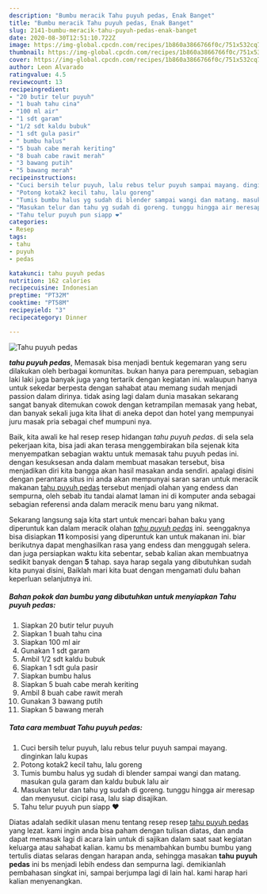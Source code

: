 ```yaml
---
description: "Bumbu meracik Tahu puyuh pedas, Enak Banget"
title: "Bumbu meracik Tahu puyuh pedas, Enak Banget"
slug: 2141-bumbu-meracik-tahu-puyuh-pedas-enak-banget
date: 2020-08-30T12:51:10.722Z
image: https://img-global.cpcdn.com/recipes/1b860a3866766f0c/751x532cq70/tahu-puyuh-pedas-foto-resep-utama.jpg
thumbnail: https://img-global.cpcdn.com/recipes/1b860a3866766f0c/751x532cq70/tahu-puyuh-pedas-foto-resep-utama.jpg
cover: https://img-global.cpcdn.com/recipes/1b860a3866766f0c/751x532cq70/tahu-puyuh-pedas-foto-resep-utama.jpg
author: Leon Alvarado
ratingvalue: 4.5
reviewcount: 13
recipeingredient:
- "20 butir telur puyuh"
- "1 buah tahu cina"
- "100 ml air"
- "1 sdt garam"
- "1/2 sdt kaldu bubuk"
- "1 sdt gula pasir"
- " bumbu halus"
- "5 buah cabe merah keriting"
- "8 buah cabe rawit merah"
- "3 bawang putih"
- "5 bawang merah"
recipeinstructions:
- "Cuci bersih telur puyuh, lalu rebus telur puyuh sampai mayang. dinginkan lalu kupas"
- "Potong kotak2 kecil tahu, lalu goreng"
- "Tumis bumbu halus yg sudah di blender sampai wangi dan matang. masukan gula garam dan kaldu bubuk lalu air"
- "Masukan telur dan tahu yg sudah di goreng. tunggu hingga air meresap dan menyusut. cicipi rasa, lalu siap disajikan."
- "Tahu telur puyuh pun siapp ❤"
categories:
- Resep
tags:
- tahu
- puyuh
- pedas

katakunci: tahu puyuh pedas 
nutrition: 162 calories
recipecuisine: Indonesian
preptime: "PT32M"
cooktime: "PT58M"
recipeyield: "3"
recipecategory: Dinner

---
```



![Tahu puyuh pedas](https://img-global.cpcdn.com/recipes/1b860a3866766f0c/751x532cq70/tahu-puyuh-pedas-foto-resep-utama.jpg)

<b><i>tahu puyuh pedas</i></b>, Memasak bisa menjadi bentuk kegemaran yang seru dilakukan oleh berbagai komunitas. bukan hanya para perempuan, sebagian laki laki juga banyak juga yang tertarik dengan kegiatan ini. walaupun hanya untuk sekedar berpesta dengan sahabat atau memang sudah menjadi passion dalam dirinya. tidak asing lagi dalam dunia masakan sekarang sangat banyak ditemukan cowok dengan ketrampilan memasak yang hebat, dan banyak sekali juga kita lihat di aneka depot dan hotel yang mempunyai juru masak pria sebagai chef mumpuni nya.

Baik, kita awali ke hal resep resep hidangan <i>tahu puyuh pedas</i>. di sela sela pekerjaan kita, bisa jadi akan terasa menggembirakan bila sejenak kita menyempatkan sebagian waktu untuk memasak tahu puyuh pedas ini. dengan kesuksesan anda dalam membuat masakan tersebut, bisa menjadikan diri kita bangga akan hasil masakan anda sendiri. apalagi disini dengan perantara situs ini anda akan mempunyai saran saran untuk meracik makanan <u>tahu puyuh pedas</u> tersebut menjadi olahan yang endess dan sempurna, oleh sebab itu tandai alamat laman ini di komputer anda sebagai sebagian referensi anda dalam meracik menu baru yang nikmat.




Sekarang langsung saja kita start untuk mencari bahan baku yang diperuntuk kan dalam meracik olahan <u><i>tahu puyuh pedas</i></u> ini. seenggaknya bisa disiapkan <b>11</b> komposisi yang diperuntuk kan untuk makanan ini. biar berikutnya dapat menghasilkan rasa yang endess dan menggugah selera. dan juga persiapkan waktu kita sebentar, sebab kalian akan membuatnya sedikit banyak dengan <b>5</b> tahap. saya harap segala yang dibutuhkan sudah kita punyai disini, Baiklah mari kita buat dengan mengamati dulu bahan keperluan selanjutnya ini.

<!--inarticleads1-->

##### Bahan pokok dan bumbu yang dibutuhkan untuk menyiapkan Tahu puyuh pedas:

1. Siapkan 20 butir telur puyuh
1. Siapkan 1 buah tahu cina
1. Siapkan 100 ml air
1. Gunakan 1 sdt garam
1. Ambil 1/2 sdt kaldu bubuk
1. Siapkan 1 sdt gula pasir
1. Siapkan  bumbu halus
1. Siapkan 5 buah cabe merah keriting
1. Ambil 8 buah cabe rawit merah
1. Gunakan 3 bawang putih
1. Siapkan 5 bawang merah




<!--inarticleads2-->

##### Tata cara membuat Tahu puyuh pedas:

1. Cuci bersih telur puyuh, lalu rebus telur puyuh sampai mayang. dinginkan lalu kupas
1. Potong kotak2 kecil tahu, lalu goreng
1. Tumis bumbu halus yg sudah di blender sampai wangi dan matang. masukan gula garam dan kaldu bubuk lalu air
1. Masukan telur dan tahu yg sudah di goreng. tunggu hingga air meresap dan menyusut. cicipi rasa, lalu siap disajikan.
1. Tahu telur puyuh pun siapp ❤




Diatas adalah sedikit ulasan menu tentang resep resep <u>tahu puyuh pedas</u> yang lezat. kami ingin anda bisa paham dengan tulisan diatas, dan anda dapat memasak lagi di acara lain untuk di sajikan dalam saat saat kegiatan keluarga atau sahabat kalian. kamu bs menambahkan bumbu bumbu yang tertulis diatas selaras dengan harapan anda, sehingga masakan <b>tahu puyuh pedas</b> ini bs menjadi lebih endess dan sempurna lagi. demikianlah pembahasan singkat ini, sampai berjumpa lagi di lain hal. kami harap hari kalian menyenangkan.
